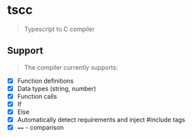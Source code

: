 # tscc
> Typescript to C compiler

## Support
> The compiler currently supports:

- [x] Function definitions
- [x] Data types (string, number)
- [x] Function calls
- [x] If
- [x] Else
- [x] Automatically detect requirements and inject #include tags
- [x] `==` - comparison
